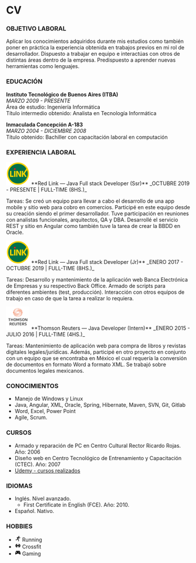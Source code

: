 # CV

### OBJETIVO LABORAL

Aplicar los conocimientos adquiridos durante mis estudios como también poner en práctica la experiencia obtenida en trabajos previos en mi rol de desarrollador. Dispuesto a trabajar en equipo e interactúas con otros de distintas áreas dentro de la empresa. Predispuesto a aprender nuevas herramientas como lenguajes.


### EDUCACIÓN

**Instituto Tecnológico de Buenos Aires (ITBA)**  
_MARZO 2009 - PRESENTE_  
Área de estudio: Ingeniería Informática  
Título intermedio obtenido: Analista en Tecnología Informática  

**Inmaculada Concepción A-183**  
_MARZO 2004 - DICIEMBRE 2008_  
Título obtenido: Bachiller con capacitación laboral en computación  

### EXPERIENCIA LABORAL

<img src="/assets/img/Red_link_logo.png" width="64" height="64">  
**Red Link — Java Full stack Developer (Ssr)**  
_OCTUBRE 2019 - PRESENTE | FULL-TIME (8HS.)_

Tareas: Se creó un equipo para llevar a cabo el desarrollo de una app mobile y sitio web para cobro en comercios. Participé en este equipo desde su creación siendo el primer desarrollador. Tuve participación en reuniones con analistas funcionales, arquitectos, QA y DBA. Desarrollé el servicio REST y  sitio en Angular como también tuve la tarea de crear la BBDD en Oracle.

<img src="/assets/img/Red_link_logo.png" width="64" height="64">  
**Red Link — Java Full stack Developer (Jr)**  
_ENERO 2017 - OCTUBRE 2019 | FULL-TIME (8HS.)_

Tareas: Desarrollo y mantenimiento de la aplicación web Banca Electrónica de Empresas y su respectivo Back Office. Armado de scripts para diferentes ambientes (test, producción). Interacción con otros equipos de trabajo en caso de que la tarea a realizar lo requiera.

<img src="/assets/img/thomsonreuters.png" width="64" height="64">  
**Thomson Reuters — Java Developer (Intern)**  
_ENERO 2015 - JULIO 2016 | FULL-TIME (4HS.)_

Tareas: Mantenimiento de aplicación web para compra de libros y revistas digitales legales/jurídicas.
Además, participé en otro proyecto en conjunto con un equipo que se encontraba en México el cual requería la conversión de documentos en formato Word a formato XML. Se trabajó sobre documentos legales mexicanos.

### CONOCIMIENTOS

- Manejo de Windows y Linux
- Java,  Angular, XML, Oracle, Spring, Hibernate, Maven, SVN, Git, Gitlab
- Word, Excel, Power Point
- Agile, Scrum.

### CURSOS
 - Armado y reparación de PC en Centro Cultural Rector Ricardo Rojas. Año: 2006
 - Diseño web en Centro Tecnológico de Entrenamiento y Capacitación (CTEC). Año: 2007
 - [Udemy - cursos realizados](./udemy-cursos.html)

### IDIOMAS

- Inglés. Nivel avanzado. 
	- First Certificate in English (FCE). Año: 2010.
- Español. Nativo.

### HOBBIES

- <img src="/assets/img/hobbies/running.png" width="16" height="16"> Running
- <img src="/assets/img/hobbies/crossfit.png" width="16" height="16"> Crossfit
- <img src="/assets/img/hobbies/gaming.png" width="16" height="16"> Gaming
